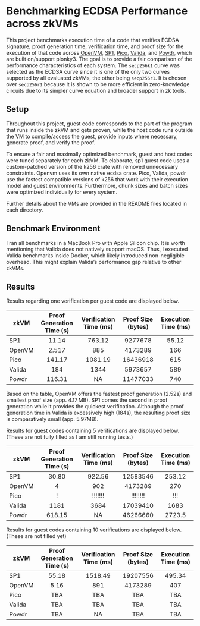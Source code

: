 # Benchmarking ECDSA Performance across zkVMs

This project benchmarks execution time of a code that verifies ECDSA signature; proof generation time, verification time, and proof size for the execution of that code across [OpenVM](https://github.com/openvm-org/openvm), [SP1](https://github.com/succinctlabs/sp1), [Pico](https://github.com/brevis-network/pico), [Valida](https://github.com/valida-xyz/valida), and [Powdr](https://github.com/powdr-labs/powdr), which are built on/support plonky3. The goal is to provide a fair comparison of the performance characteristics of each system. The `secp256k1` curve was selected as the ECDSA curve since it is one of the only two curves supported by all evaluated zkVMs, the other being `secp256r1`. It is chosen over `secp256r1` because it is shown to be more efficient in zero-knowledge circuits due to its simpler curve equation and broader support in zk tools.

## Setup
Throughout this project, guest code corresponds to the part of the program that runs inside the zkVM and gets proven, while the host code runs outside the VM to compile/access the guest, provide inputs where necessary, generate proof, and verify the proof.

To ensure a fair and maximally optimized benchmark, guest and host codes were tuned separately for each zkVM. To elaborate, sp1 guest code uses a custom-patched version of the k256 crate with removed unnecessary constraints. Openvm uses its own native ecdsa crate. Pico, Valida, powdr use the fastest compatible versions of k256 that work with their execution model and guest environments. Furthermore, chunk sizes and batch sizes were optimized individually for every system.

Further details about the VMs are provided in the README files located in each directory.

## Benchmark Environment
I ran all benchmarks in a MacBook Pro with Apple Silicon chip. It is worth mentioning that Valida does not natively support macOS. Thus, I executed Valida benchmarks inside Docker, which likely introduced non-negligible overhead. This might explain Valida’s performance gap relative to other zkVMs.

## Results
Results regarding one verification per guest code are displayed below.
  
| zkVM    | Proof Generation Time (s) | Verification Time (ms) | Proof Size (bytes) | Execution Time (ms) | 
|---------|:----------------:|:-----------------------:|:-----------:|:----------:|
| SP1     |      11.14       |         763.12          |  9277678    |    55.12   | 
| OpenVM  |    2.517         |           885           |   4173289   |    166     |
| Pico    |       141.17     |     1081.19             |   16436918  |    615     |
| Valida  |       184        |       1344              |   5973657   |    589     |
| Powdr   |      116.31      |            NA           |    11477033 |    740     |

Based on the table, OpenVM offers the fastest proof generation (2.52s) and smallest proof size (app. 4.17 MB). SP1 comes the second in proof generation while it provides the quickest verification. Although the proof generation time in Valida is excessively high (184s), the resulting proof size is comparatively small (app. 5.97MB).

Results for guest codes containing 5 verifications are displayed below. (These are not fully filled as I am still running tests.)

| zkVM    | Proof Generation Time (s) | Verification Time (ms)| Proof Size (bytes) | Execution Time (ms) | 
|---------|:----------------:|:-----------------------:|:-----------:|:----------:|
| SP1     |      30.80       |         922.56          |  12583546   |    253.12  | 
| OpenVM  |    4             |           902           |   4173289   |    270     | 
| Pico    |       !          |     !!!!!!!             |   !!!!!!!!  |    !!!     |
| Valida  |       1181       |       3684              |   17039410  |    1683    |
| Powdr   |      618.15      |            NA           |    46266660 |    2723.5  |

Results for guest codes containing 10 verifications are displayed below. (These are not filled yet)

| zkVM    | Proof Generation Time (s) | Verification Time (ms)| Proof Size (bytes) | Execution Time (ms) | 
|---------|:----------------:|:-----------------------:|:-----------:|:----------:|
| SP1     |      55.18       |         1518.49         |  19207556   |    495.34  | 
| OpenVM  |    5.16          |          891            |   4173289   |    407     |    
| Pico    |       TBA        |     TBA                 |   TBA       |    TBA     |
| Valida  |       TBA        |      TBA                |   TBA       |   TBA      |
| Powdr   |      TBA         |            NA           |   TBA       |   TBA      |

